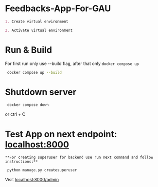 # Feedbacks-App-For-GAU

```markdown
1. Create virtual environment

2. Activate virtual environment

```

# Run & Build

For first run only use --build flag, after that only `docker compose up `

```sh
 docker compose up --build

```

# Shutdown server

```sh
 docker compose down

```

or ctrl + C

# Test App on next endpoint: [localhost:8000]()

```
**For creating superuser for backend use run next command and follow instructions:**
```
```sh
 python manage.py createsuperuser
```

Visit [localhost:8000/admin]()
